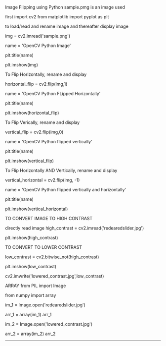 Image Flipping using Python
sample.pmg is an image used

first
import cv2
from matplotlib import pyplot as plt

to load/read and rename image and thereafter display image

img = cv2.imread('sample.png')

name = 'OpenCV Python Image'

plt.title(name)

plt.imshow(img)

To Flip Horizontally, rename and display

horizontal_flip = cv2.flip(img,1)

name = 'OpenCV Python FLipped Horizontally'

plt.title(name)

plt.imshow(horizontal_flip)

To Flip Verically, rename and display

vertical_flip = cv2.flip(img,0)

name = 'OpenCV Python flipped vertically'

plt.title(name)

plt.imshow(vertical_flip)

To Flip Horizontally AND Vertically, rename and display

vertical_horizontal = cv2.flip(img, -1)

name = 'OpenCV Python flipped vertically and horizontally'

plt.title(name)

plt.imshow(vertical_horizontal)

TO CONVERT IMAGE TO HIGH CONTRAST

directly read image
high_contrast = cv2.imread('redearedslider.jpg')

plt.imshow(high_contrast)

TO CONVERT TO LOWER CONTRAST

low_contrast = cv2.bitwise_not(high_contrast)

plt.imshow(low_contrast)

cv2.imwrite('lowered_contrast.jpg',low_contrast)

ARRAY
from PIL import Image

from numpy import array

im_1 = Image.open('redearedslider.jpg')

arr_1 = array(im_1)
arr_1

im_2 = Image.open('lowered_contrast.jpg')

arr_2 = array(im_2)
arr_2

------------------------------------------------------------------------------------------------


